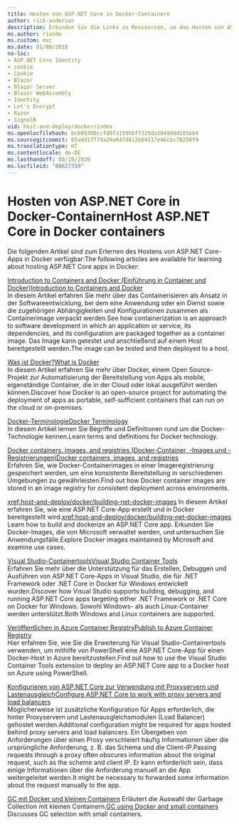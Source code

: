 ```yaml
---
title: Hosten von ASP.NET Core in Docker-Containern
author: rick-anderson
description: Erkunden Sie die Links zu Ressourcen, um das Hosten von ASP.NET Core-Apps in Docker-Containern zu erlernen.
ms.author: riande
ms.custom: mvc
ms.date: 01/08/2018
no-loc:
- ASP.NET Core Identity
- cookie
- Cookie
- Blazor
- Blazor Server
- Blazor WebAssembly
- Identity
- Let's Encrypt
- Razor
- SignalR
uid: host-and-deploy/docker/index
ms.openlocfilehash: bcb09300ccfd0fa1595bff325da1049d4d185b64
ms.sourcegitcommit: 65add17f74a29a647d812b04517e46cbc78258f9
ms.translationtype: HT
ms.contentlocale: de-DE
ms.lasthandoff: 08/19/2020
ms.locfileid: "88627350"
---
```

# <a name="host-aspnet-core-in-docker-containers"></a><span data-ttu-id="d5f6c-103">Hosten von ASP.NET Core in Docker-Containern</span><span class="sxs-lookup"><span data-stu-id="d5f6c-103">Host ASP.NET Core in Docker containers</span></span>

<span data-ttu-id="d5f6c-104">Die folgenden Artikel sind zum Erlernen des Hostens von ASP.NET Core-Apps in Docker verfügbar:</span><span class="sxs-lookup"><span data-stu-id="d5f6c-104">The following articles are available for learning about hosting ASP.NET Core apps in Docker:</span></span>

[<span data-ttu-id="d5f6c-105">Introduction to Containers and Docker (Einführung in Container und Docker)</span><span class="sxs-lookup"><span data-stu-id="d5f6c-105">Introduction to Containers and Docker</span></span>](/dotnet/standard/microservices-architecture/container-docker-introduction/index)  
<span data-ttu-id="d5f6c-106">In diesem Artikel erfahren Sie mehr über das Containerisieren als Ansatz in der Softwareentwicklung, bei dem eine Anwendung oder ein Dienst sowie die zugehörigen Abhängigkeiten und Konfigurationen zusammen als Containerimage verpackt werden.</span><span class="sxs-lookup"><span data-stu-id="d5f6c-106">See how containerization is an approach to software development in which an application or service, its dependencies, and its configuration are packaged together as a container image.</span></span> <span data-ttu-id="d5f6c-107">Das Image kann getestet und anschließend auf einem Host bereitgestellt werden.</span><span class="sxs-lookup"><span data-stu-id="d5f6c-107">The image can be tested and then deployed to a host.</span></span>

[<span data-ttu-id="d5f6c-108">Was ist Docker?</span><span class="sxs-lookup"><span data-stu-id="d5f6c-108">What is Docker</span></span>](/dotnet/standard/microservices-architecture/container-docker-introduction/docker-defined)  
<span data-ttu-id="d5f6c-109">In diesem Artikel erfahren Sie mehr über Docker, einem Open Source-Projekt zur Automatisierung der Bereitstellung von Apps als mobile, eigenständige Container, die in der Cloud oder lokal ausgeführt werden können.</span><span class="sxs-lookup"><span data-stu-id="d5f6c-109">Discover how Docker is an open-source project for automating the deployment of apps as portable, self-sufficient containers that can run on the cloud or on-premises.</span></span>

[<span data-ttu-id="d5f6c-110">Docker-Terminologie</span><span class="sxs-lookup"><span data-stu-id="d5f6c-110">Docker Terminology</span></span>](/dotnet/standard/microservices-architecture/container-docker-introduction/docker-terminology)  
<span data-ttu-id="d5f6c-111">In diesem Artikel lernen Sie Begriffe und Definitionen rund um die Docker-Technologie kennen.</span><span class="sxs-lookup"><span data-stu-id="d5f6c-111">Learn terms and definitions for Docker technology.</span></span>

[<span data-ttu-id="d5f6c-112">Docker containers, images, and registries (Docker-Container, -Images und -Registrierungen)</span><span class="sxs-lookup"><span data-stu-id="d5f6c-112">Docker containers, images, and registries</span></span>](/dotnet/standard/microservices-architecture/container-docker-introduction/docker-containers-images-registries)  
<span data-ttu-id="d5f6c-113">Erfahren Sie, wie Docker-Containerimages in einer Imageregistrierung gespeichert werden, um eine konsistente Bereitstellung in verschiedenen Umgebungen zu gewährleisten.</span><span class="sxs-lookup"><span data-stu-id="d5f6c-113">Find out how Docker container images are stored in an image registry for consistent deployment across environments.</span></span>

<span data-ttu-id="d5f6c-114"><xref:host-and-deploy/docker/building-net-docker-images> In diesem Artikel erfahren Sie, wie eine ASP.NET Core-App erstellt und in Docker bereitgestellt wird.</span><span class="sxs-lookup"><span data-stu-id="d5f6c-114"><xref:host-and-deploy/docker/building-net-docker-images> Learn how to build and dockerize an ASP.NET Core app.</span></span> <span data-ttu-id="d5f6c-115">Erkunden Sie Docker-Images, die von Microsoft verwaltet werden, und untersuchen Sie Anwendungsfälle.</span><span class="sxs-lookup"><span data-stu-id="d5f6c-115">Explore Docker images maintained by Microsoft and examine use cases.</span></span>

[<span data-ttu-id="d5f6c-116">Visual Studio-Containertools</span><span class="sxs-lookup"><span data-stu-id="d5f6c-116">Visual Studio Container Tools</span></span>](xref:host-and-deploy/docker/visual-studio-tools-for-docker)  
<span data-ttu-id="d5f6c-117">Erfahren Sie mehr über die Unterstützung für das Erstellen, Debuggen und Ausführen von ASP.NET Core-Apps in Visual Studio, die für .NET Framework oder .NET Core in Docker für Windows entwickelt wurden.</span><span class="sxs-lookup"><span data-stu-id="d5f6c-117">Discover how Visual Studio supports building, debugging, and running ASP.NET Core apps targeting either .NET Framework or .NET Core on Docker for Windows.</span></span> <span data-ttu-id="d5f6c-118">Sowohl Windows- als auch Linux-Container werden unterstützt.</span><span class="sxs-lookup"><span data-stu-id="d5f6c-118">Both Windows and Linux containers are supported.</span></span>

[<span data-ttu-id="d5f6c-119">Veröffentlichen in Azure Container Registry</span><span class="sxs-lookup"><span data-stu-id="d5f6c-119">Publish to Azure Container Registry</span></span>](/azure/vs-azure-tools-docker-hosting-web-apps-in-docker)  
<span data-ttu-id="d5f6c-120">Hier erfahren Sie, wie Sie die Erweiterung für Visual Studio-Containertools verwenden, um mithilfe von PowerShell eine ASP.NET Core-App für einen Docker-Host in Azure bereitzustellen.</span><span class="sxs-lookup"><span data-stu-id="d5f6c-120">Find out how to use the Visual Studio Container Tools extension to deploy an ASP.NET Core app to a Docker host on Azure using PowerShell.</span></span>

[<span data-ttu-id="d5f6c-121">Konfigurieren von ASP.NET Core zur Verwendung mit Proxyservern und Lastenausgleich</span><span class="sxs-lookup"><span data-stu-id="d5f6c-121">Configure ASP.NET Core to work with proxy servers and load balancers</span></span>](xref:host-and-deploy/proxy-load-balancer)  
<span data-ttu-id="d5f6c-122">Möglicherweise ist zusätzliche Konfiguration für Apps erforderlich, die hinter Proxyservern und Lastenausgleichsmodulen (Load Balancer) gehostet werden.</span><span class="sxs-lookup"><span data-stu-id="d5f6c-122">Additional configuration might be required for apps hosted behind proxy servers and load balancers.</span></span> <span data-ttu-id="d5f6c-123">Ein Übergeben von Anforderungen über einen Proxy verschleiert häufig Informationen über die ursprüngliche Anforderung, z. B. das Schema und die Client-IP.</span><span class="sxs-lookup"><span data-stu-id="d5f6c-123">Passing requests through a proxy often obscures information about the original request, such as the scheme and client IP.</span></span> <span data-ttu-id="d5f6c-124">Er kann erforderlich sein, dass einige Informationen über die Anforderung manuell an die App weitergeleitet werden.</span><span class="sxs-lookup"><span data-stu-id="d5f6c-124">It might be necessary to forwarded some information about the request manually to the app.</span></span>

<span data-ttu-id="d5f6c-125">[GC mit Docker und kleinen Containern](xref:performance/memory#sc) Erläutert die Auswahl der Garbage Collection mit kleinen Containern.</span><span class="sxs-lookup"><span data-stu-id="d5f6c-125">[GC using Docker and small containers](xref:performance/memory#sc) Discusses GC selection with small containers.</span></span>